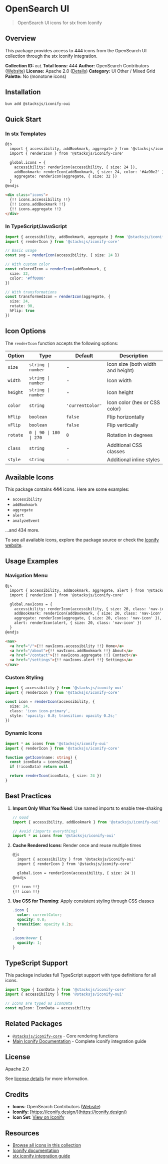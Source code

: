 # OpenSearch UI

> OpenSearch UI icons for stx from Iconify

## Overview

This package provides access to 444 icons from the OpenSearch UI collection through the stx iconify integration.

**Collection ID:** `oui`
**Total Icons:** 444
**Author:** OpenSearch Contributors ([Website](https://github.com/opensearch-project/oui))
**License:** Apache 2.0 ([Details](https://github.com/opensearch-project/oui/blob/main/LICENSE.txt))
**Category:** UI Other / Mixed Grid
**Palette:** No (monotone icons)

## Installation

```bash
bun add @stacksjs/iconify-oui
```

## Quick Start

### In stx Templates

```html
@js
  import { accessibility, addBookmark, aggregate } from '@stacksjs/iconify-oui'
  import { renderIcon } from '@stacksjs/iconify-core'

  global.icons = {
    accessibility: renderIcon(accessibility, { size: 24 }),
    addBookmark: renderIcon(addBookmark, { size: 24, color: '#4a90e2' }),
    aggregate: renderIcon(aggregate, { size: 32 })
  }
@endjs

<div class="icons">
  {!! icons.accessibility !!}
  {!! icons.addBookmark !!}
  {!! icons.aggregate !!}
</div>
```

### In TypeScript/JavaScript

```typescript
import { accessibility, addBookmark, aggregate } from '@stacksjs/iconify-oui'
import { renderIcon } from '@stacksjs/iconify-core'

// Basic usage
const svg = renderIcon(accessibility, { size: 24 })

// With custom color
const coloredIcon = renderIcon(addBookmark, {
  size: 32,
  color: '#ff0000'
})

// With transformations
const transformedIcon = renderIcon(aggregate, {
  size: 24,
  rotate: 90,
  hFlip: true
})
```

## Icon Options

The `renderIcon` function accepts the following options:

| Option | Type | Default | Description |
|--------|------|---------|-------------|
| `size` | `string \| number` | - | Icon size (both width and height) |
| `width` | `string \| number` | - | Icon width |
| `height` | `string \| number` | - | Icon height |
| `color` | `string` | `'currentColor'` | Icon color (hex or CSS color) |
| `hFlip` | `boolean` | `false` | Flip horizontally |
| `vFlip` | `boolean` | `false` | Flip vertically |
| `rotate` | `0 \| 90 \| 180 \| 270` | `0` | Rotation in degrees |
| `class` | `string` | - | Additional CSS classes |
| `style` | `string` | - | Additional inline styles |

## Available Icons

This package contains **444** icons. Here are some examples:

- `accessibility`
- `addBookmark`
- `aggregate`
- `alert`
- `analyzeEvent`

...and 434 more.

To see all available icons, explore the package source or check the [Iconify website](https://icon-sets.iconify.design/oui/).

## Usage Examples

### Navigation Menu

```html
@js
  import { accessibility, addBookmark, aggregate, alert } from '@stacksjs/iconify-oui'
  import { renderIcon } from '@stacksjs/iconify-core'

  global.navIcons = {
    accessibility: renderIcon(accessibility, { size: 20, class: 'nav-icon' }),
    addBookmark: renderIcon(addBookmark, { size: 20, class: 'nav-icon' }),
    aggregate: renderIcon(aggregate, { size: 20, class: 'nav-icon' }),
    alert: renderIcon(alert, { size: 20, class: 'nav-icon' })
  }
@endjs

<nav>
  <a href="/">{!! navIcons.accessibility !!} Home</a>
  <a href="/about">{!! navIcons.addBookmark !!} About</a>
  <a href="/contact">{!! navIcons.aggregate !!} Contact</a>
  <a href="/settings">{!! navIcons.alert !!} Settings</a>
</nav>
```

### Custom Styling

```typescript
import { accessibility } from '@stacksjs/iconify-oui'
import { renderIcon } from '@stacksjs/iconify-core'

const icon = renderIcon(accessibility, {
  size: 24,
  class: 'icon icon-primary',
  style: 'opacity: 0.8; transition: opacity 0.2s;'
})
```

### Dynamic Icons

```typescript
import * as icons from '@stacksjs/iconify-oui'
import { renderIcon } from '@stacksjs/iconify-core'

function getIcon(name: string) {
  const iconData = icons[name]
  if (!iconData) return null

  return renderIcon(iconData, { size: 24 })
}
```

## Best Practices

1. **Import Only What You Need**: Use named imports to enable tree-shaking
   ```typescript
   // Good
   import { accessibility, addBookmark } from '@stacksjs/iconify-oui'

   // Avoid (imports everything)
   import * as icons from '@stacksjs/iconify-oui'
   ```

2. **Cache Rendered Icons**: Render once and reuse multiple times
   ```html
   @js
     import { accessibility } from '@stacksjs/iconify-oui'
     import { renderIcon } from '@stacksjs/iconify-core'

     global.icon = renderIcon(accessibility, { size: 24 })
   @endjs

   {!! icon !!}
   {!! icon !!}
   ```

3. **Use CSS for Theming**: Apply consistent styling through CSS classes
   ```css
   .icon {
     color: currentColor;
     opacity: 0.8;
     transition: opacity 0.2s;
   }

   .icon:hover {
     opacity: 1;
   }
   ```

## TypeScript Support

This package includes full TypeScript support with type definitions for all icons.

```typescript
import type { IconData } from '@stacksjs/iconify-core'
import { accessibility } from '@stacksjs/iconify-oui'

// Icons are typed as IconData
const myIcon: IconData = accessibility
```

## Related Packages

- [`@stacksjs/iconify-core`](../iconify-core) - Core rendering functions
- [Main Iconify Documentation](../../docs/iconify.md) - Complete iconify integration guide

## License

Apache 2.0

See [license details](https://github.com/opensearch-project/oui/blob/main/LICENSE.txt) for more information.

## Credits

- **Icons**: OpenSearch Contributors ([Website](https://github.com/opensearch-project/oui))
- **Iconify**: [https://iconify.design/](https://iconify.design/)
- **Icon Set**: [View on Iconify](https://icon-sets.iconify.design/oui/)

## Resources

- [Browse all icons in this collection](https://icon-sets.iconify.design/oui/)
- [Iconify documentation](https://iconify.design/docs/)
- [stx iconify integration guide](../../docs/iconify.md)
